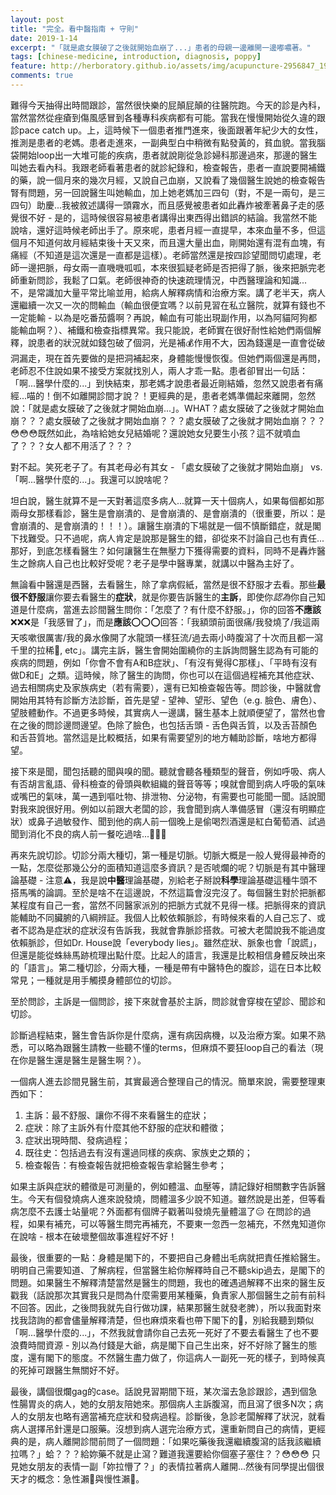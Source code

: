 ```yaml
---
layout: post
title: "完全。看中醫指南 + 守則"
date: 2019-1-14
excerpt: "「就是處女膜破了之後就開始血崩了...」患者的母親一邊離開一邊嘟噥著。"
tags: [chinese-medicine, introduction, diagnosis, poppy]
feature: http://herboratory.github.io/assets/img/acupuncture-2956847_1920.jpg
comments: true
---
```


難得今天抽得出時間跟診，當然很快樂的屁顛屁顛的往醫院跑。今天的診是內科，當然當然從痤瘡到傷風感冒到各種專科疾病都有可能。當我在慢慢開始從久違的跟診pace catch up。上，這時候下一個患者推門進來，後面跟著年紀少大的女性，推測是患者的老媽。患者走進來，一副典型白中稍微有點發黃的，貧血貌。當我腦袋開始loop出一大堆可能的疾病，患者就說剛從急診婦科那邊過來，那邊的醫生叫她去看內科。我跟老師看著患者的就診紀錄和，檢查報告，患者一直說要開補鐵的藥，說一個月來的幾次月經，又說自己血崩，又說看了幾個醫生說她的檢查報告腎有問題，另一回說醫生叫她輸血，加上她老媽加三四句（對，不是一兩句，是三四句）助慶...我被敘述講得一頭霧水，而且感覺被患者如此轟炸被牽著鼻子走的感覺很不好 - 是的，這時候很容易被患者講得出東西得出錯誤的結論。我當然不能說啥，還好這時候老師出手了。原來呢，患者月經一直提早，本來血量不多，但這個月不知道何故月經結束後十天又來，而且還大量出血，剛開始還有混有血塊，有痛經（不知道是這次還是一直都是這樣）。老師當然還是按四診望聞問切處理，老師一邊把脈，母女兩一直嘰嘰呱呱，本來很狐疑老師是否把得了脈，後來把脈完老師重新問診，我鬆了口氣。老師很神奇的快速疏理情況，中西醫理論和知識... 不，是常識加大量平常比喻並用，給病人解釋病情和治療方案。講了老半天，病人還繼續一次又一次的問輸血（輸血很便宜嗎？以前見習在私立醫院，就算有錢也不一定能輸 - 以為是吃番茄醬啊？再說，輸血有可能出現副作用，以為阿貓阿狗都能輸血啊？）、補鐵和檢查指標異常。我只能說，老師實在很好耐性給她們兩個解釋，說患者的狀況就如錢包破了個洞，光是補💰作用不大，因為錢還是一直會從破洞漏走，現在首先要做的是把洞補起來，身體能慢慢恢復。但她們兩個還是再問，老師忍不住說如果不接受方案就找別人，兩人才乖一點。患者卻冒出一句話：「啊...醫學什麼的...」到快結束，那老媽才說患者最近剛結婚，忽然又說患者有痛經...喵的！倒不如離開診間才說？！更經典的是，患者老媽準備起來離開，忽然說：「就是處女膜破了之後就才開始血崩...」。WHAT？處女膜破了之後就才開始血崩？？？處女膜破了之後就才開始血崩？？？處女膜破了之後就才開始血崩？？？😳😳😳既然如此，為啥給她女兒結婚呢？還說她女兒要生小孩？這不就噴血了？？？女人都不用活了？？？

對不起。笑死老子了。有其老母必有其女 - 「處女膜破了之後就才開始血崩」 vs. 「啊...醫學什麼的...」。我還可以說啥呢？

坦白說，醫生就算不是一天對著這麼多病人...就算一天十個病人，如果每個都如那兩母女那樣看診，醫生是會崩潰的、是會崩潰的、是會崩潰的（很重要，所以：是會崩潰的、是會崩潰的！！！）。讓醫生崩潰的下場就是一個不慎斷錯症，就是閣下找難受。只不過呢，病人肯定是說那是醫生的錯，卻從來不討論自己也有責任...那好，到底怎樣看醫生？如何讓醫生在無壓力下獲得需要的資料，同時不是轟炸醫生之餘病人自己也比較好受呢？老子是學中醫專業，就講以中醫為主好了。

無論看中醫還是西醫，去看醫生，除了拿病假紙，當然是很不舒服才去看。那些**最很不舒服**讓你要去看醫生的**症狀**，就是你要告訴醫生的**主訴**，即使你*認為*你自己知道是什麼病，當進去診間醫生問你：「怎麼了？有什麼不舒服。」，你的回答**不應該**❌❌❌是「我感冒了」，而是**應該**⭕️⭕️⭕️回答：「我額頭前面很痛/我發燒了/我這兩天咳嗽很厲害/我的鼻水像開了水龍頭一樣狂流/過去兩小時腹瀉了十次而且都一瀉千里的拉稀💩, etc」。講完主訴，醫生會開始圍繞你的主訴詢問醫生認為有可能的疾病的問題，例如「你會不會有A和B症狀」、「有沒有覺得C那樣」、「平時有沒有做D和E」之類。這時候，除了醫生的詢問，你也可以在這個過程補充其他症狀、過去相關病史及家族病史（若有需要），還有已知檢查報告等。問診後，中醫就會開始用其特有診斷方法診斷，首先是望 - 望神、望形、望色（e.g. 臉色、膚色）、望肢體動作。不過更多時候，其實病人一邊講，醫生基本上就順便望了，當然也會在之後的問診邊問邊望。色除了臉色，也包括舌頭 - 舌色與舌質，以及舌苔顏色和舌苔質地。當然這是比較概括，如果有需要望別的地方輔助診斷，啥地方都得望。

接下來是聞，聞包括聽的聞與嗅的聞。聽就會聽各種類型的聲音，例如呼吸、病人有否胡言亂語、骨科檢查的骨頭與軟組織的聲音等等；嗅就會聞到病人呼吸的氣味或嘴巴的氣味，萬一遇到嘔吐物、排泄物、分泌物，有需要也可能聞一聞。話說聞對我來說很好用。例如以前跟大老闆的診，我會聞到病人準備感冒（還沒有明顯症狀）或鼻子過敏發作、聞到他的病人前一個晚上是偷喝烈酒還是紅白葡萄酒、試過聞到消化不良的病人前一餐吃過啥...🤢🤢🤢

再來先說切診。切診分兩大種切，第一種是切脈。切脈大概是一般人覺得最神奇的一點，怎麼從那幾公分的面積知道這麼多資訊？是否唬爛的呢？切脈是有其中醫理論基礎 - 注意⚠️，我是說**中醫**理論基礎，別給老子掰說**科學**理論基礎這種牛頭不搭馬嘴的論調。至於是啥不在這邊說，不然這篇會沒完沒了。每個醫生對於把脈都某程度有自己一套，當然不同醫家派別的把脈方式就不見得一樣。把脈得來的資訊能輔助不同臟腑的八綱辨証。我個人比較依賴脈診，有時候來看的人自己忘了、或者不認為是症狀的症狀沒有告訴我，我就會靠脈診搭救。可被大老闆說我不能過度依賴脈診，但如Dr. House說「everybody lies」。雖然症狀、脈象也會「說謊」，但還是能從蛛絲馬跡梳理出點什麼。比起人的語言，我還是比較相信身體反映出來的「語言」。第二種切診，分兩大種，一種是帶有中醫特色的腹診，這在日本比較常見；一種就是用手觸摸身體部位的切診。

至於問診，主訴是一個問診，接下來就會基於主訴，問診就會穿梭在望診、聞診和切診。

診斷過程結束，醫生會告訴你是什麼病，還有病因病機，以及治療方案。如果不熟悉，可以略為跟醫生請教一些聽不懂的terms，但麻煩不要狂loop自己的看法（現在你是醫生還是醫生是醫生啊？）。

一個病人進去診間見醫生前，其實最適合整理自己的情況。簡單來說，需要整理東西如下：
1. 主訴：最不舒服、讓你不得不來看醫生的症狀；
2. 症狀：除了主訴外有什麼其他不舒服的症狀和體徵；
3. 症狀出現時間、發病過程；
4. 既往史：包括過去有沒有還過同樣的疾病、家族史之類的；
5. 檢查報告：有檢查報告就把檢查報告拿給醫生參考；

如果主訴與症狀的體徵是可測量的，例如體溫、血壓等，請記錄好相關數字告訴醫生。今天有個發燒病人進來說發燒，問體溫多少說不知道。雖然說是出差，但等看病怎麼不去護士站量呢？外面都有個牌子戳著叫發燒先量體溫了😑 在問診的過程，如果有補充，可以等醫生問完再補充，不要東一忽西一忽補充，不然鬼知道你在說啥 - 根本在破壞整個故事進程好不好！

最後，很重要的一點：身體是閣下的，不要把自己身體出毛病就把責任推給醫生。明明自己需要知道、了解病程，但當醫生給你解釋時自己不聽skip過去，是閣下的問題。如果醫生不解釋清楚當然是醫生的問題，我也的確遇過解釋不出來的醫生反戳我（話說那次其實我只是問為什麼需要用某種藥，負責家人那個醫生之前有前科不回答。因此，之後問我就先自行做功課，結果那醫生就發老脾），所以我面對來找我諮詢的都會儘量解釋清楚，但也麻煩來看也帶下閣下的🧠，別給我聽到類似「啊...醫學什麼的...」，不然我就會請你自己去死一死好了不要去看醫生了也不要浪費時間資源 - 別以為付錢是大爺，病是閣下自己生出來，好不好除了醫生的態度，還有閣下的態度。不然醫生盡力做了，你這病人一副死一死的樣子，到時候真的死掉可跟醫生無關好不好。

最後，講個很爛gag的case。話說見習期間下班，某次溜去急診跟診，遇到個急性腸胃炎的病人，她的女朋友陪她來。那個病人主訴腹瀉，而且瀉了很多N次；病人的女朋友也略有適當補充症狀和發病過程。診斷後，急診老闆解釋了狀況，就看病人選擇吊針還是口服藥。沒想到病人選完治療方式，還重新問自己的病情，更經典的是，病人離開診間前問了一個問題：「如果吃藥後我還繼續腹瀉的話我該繼續拉嗎？」蛤？？？給妳藥不就是止瀉？難道我還要給你個塞子塞住？？😳😳😳 只見她女朋友的表情一副「妳拉懵了？」的表情拉著病人離開...然後有同學提出個很天才的概念：急性瀨💩與慢性瀨💩。
